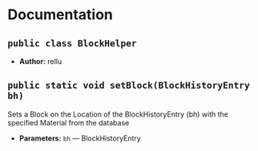 # Documentation

## `public class BlockHelper`

 * **Author:** rellu

## `public static void setBlock(BlockHistoryEntry bh)`

Sets a Block on the Location of the BlockHistoryEntry (bh) with the specified Material from the database

 * **Parameters:** `bh` — BlockHistoryEntry

